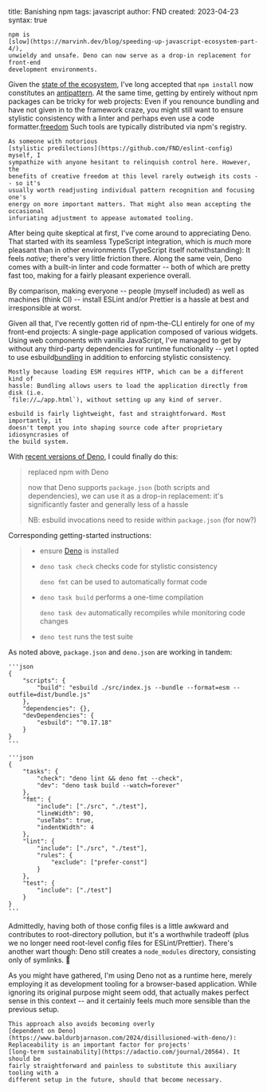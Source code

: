 title: Banishing npm
tags: javascript
author: FND
created: 2023-04-23
syntax: true

```intro
npm is
[slow](https://marvinh.dev/blog/speeding-up-javascript-ecosystem-part-4/),
unwieldy and unsafe. Deno can now serve as a drop-in replacement for front-end
development environments.
```

Given the
[state of the ecosystem](https://infrequently.org/series/performance-inequality/),
I've long accepted that `npm install` now constitutes an
[antipattern](https://twitter.com/slightlylate/status/1238122890450485248). At
the same time, getting by entirely without npm packages can be tricky for web
projects: Even if you renounce bundling and have not given in to the framework
craze, you might still want to ensure stylistic consistency with a linter and
perhaps even use a code formatter.[freedom](footnote://) Such tools are
typically distributed via npm's registry.

```footnote freedom
As someone with notorious
[stylistic predilections](https://github.com/FND/eslint-config) myself, I
sympathize with anyone hesitant to relinquish control here. However, the
benefits of creative freedom at this level rarely outweigh its costs -- so it's
usually worth readjusting individual pattern recognition and focusing one's
energy on more important matters. That might also mean accepting the occasional
infuriating adjustment to appease automated tooling.
```

After being quite skeptical at first, I've come around to appreciating Deno.
That started with its seamless TypeScript integration, which is _much_ more
pleasant than in other environments (TypeScript itself notwithstanding): It
feels _native_; there's very little friction there. Along the same vein, Deno
comes with a built-in linter and code formatter -- both of which are pretty fast
too, making for a fairly pleasant experience overall.

By comparison, making everyone -- people (myself included) as well as machines
(think CI) -- install ESLint and/or Prettier is a hassle at best and
irresponsible at worst.

Given all that, I've recently gotten rid of npm-the-CLI entirely for one of my
front-end projects: A single-page application composed of various widgets.
Using web components with vanilla JavaScript, I've managed to get by without any
third-party dependencies for runtime functionality -- yet I opted to use
esbuild[bundling](footnote://) in addition to enforcing stylistic consistency.

```footnote bundling
Mostly because loading ESM requires HTTP, which can be a different kind of
hassle: Bundling allows users to load the application directly from disk (i.e.
`file://…/app.html`), without setting up any kind of server.

esbuild is fairly lightweight, fast and straightforward. Most importantly, it
doesn't tempt you into shaping source code after proprietary idiosyncrasies of
the build system.
```

With [recent versions of Deno](https://deno.com/blog/package-json-support), I
could finally do this:

> replaced npm with Deno
>
> now that Deno supports `package.json` (both scripts and dependencies),
> we can use it as a drop-in replacement: it's significantly faster and
> generally less of a hassle
>
> NB: esbuild invocations need to reside within `package.json` (for now?)

Corresponding getting-started instructions:

> * ensure [Deno](https://deno.land) is installed
>
> * `deno task check` checks code for stylistic consistency
>
>   `deno fmt` can be used to automatically format code
>
> * `deno task build` performs a one-time compilation
>
>   `deno task dev` automatically recompiles while monitoring code changes
>
> * `deno test` runs the test suite

As noted above, `package.json` and `deno.json` are working in tandem:

```figure filename=package.json
'''json
{
    "scripts": {
        "build": "esbuild ./src/index.js --bundle --format=esm --outfile=dist/bundle.js"
    },
    "dependencies": {},
    "devDependencies": {
        "esbuild": "^0.17.18"
    }
}
'''
```

```figure filename=deno.json
'''json
{
    "tasks": {
        "check": "deno lint && deno fmt --check",
        "dev": "deno task build --watch=forever"
    },
    "fmt": {
        "include": ["./src", "./test"],
        "lineWidth": 90,
        "useTabs": true,
        "indentWidth": 4
    },
    "lint": {
        "include": ["./src", "./test"],
        "rules": {
            "exclude": ["prefer-const"]
        }
    },
    "test": {
        "include": ["./test"]
    }
}
'''
```

Admittedly, having both of those config files is a little awkward and
contributes to root-directory pollution, but it's a worthwhile tradeoff (plus we
no longer need root-level config files for ESLint/Prettier). There's another
wart though: Deno still creates a `node_modules` directory, consisting only of
symlinks. 🤷

As you might have gathered, I'm using Deno not as a runtime here, merely
employing it as development tooling for a browser-based application. While
ignoring its original purpose might seem odd, that actually makes perfect sense
in this context -- and it certainly feels much more sensible than the previous
setup.

```ref replaceability
This approach also avoids becoming overly
[dependent on Deno](https://www.baldurbjarnason.com/2024/disillusioned-with-deno/):
Replaceability is an important factor for projects'
[long-term sustainability](https://adactio.com/journal/20564). It should be
fairly straightforward and painless to substitute this auxiliary tooling with a
different setup in the future, should that become necessary.
```
